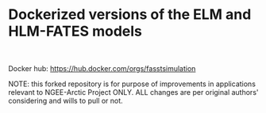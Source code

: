 # Dockerized versions of the ELM and HLM-FATES models 
<br>


Docker hub: https://hub.docker.com/orgs/fasstsimulation

NOTE: this forked repository is for purpose of improvements in applications relevant to NGEE-Arctic Project ONLY. ALL changes are per original authors' considering and wills to pull or not. 
